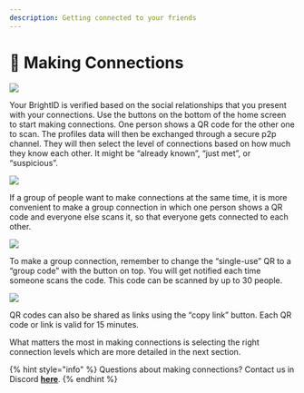 ```yaml
---
description: Getting connected to your friends
---
```


# 🤝 Making Connections

![](<.gitbook/assets/making Connection\_P1.png>)

Your BrightID is verified based on the social relationships that you present with your connections. Use the buttons on the bottom of the home screen to start making connections. One person shows a QR code for the other one to scan. The profiles data will then be exchanged through a secure p2p channel. They will then select the level of connections based on how much they know each other. It might be “already known”, “just met”, or “suspicious”.

![](<.gitbook/assets/Making connection\_P2 (2).png>)

If a group of people want to make connections at the same time, it is more convenient to make a group connection in which one person shows a QR code and everyone else scans it, so that everyone gets connected to each other.

![](<.gitbook/assets/Making connection\_P3 (2).png>)

To make a group connection, remember to change the “single-use” QR to a “group code” with the button on top. You will get notified each time someone scans the code. This code can be scanned by up to 30 people.

![](<.gitbook/assets/Making connection\_P4.png>)

QR codes can also be shared as links using the “copy link” button. Each QR code or link is valid for 15 minutes.

What matters the most in making connections is selecting the right connection levels which are more detailed in the next section.

{% hint style="info" %}
Questions about making connections? Contact us in Discord [**here**](https://discord.gg/nTtuB2M).
{% endhint %}
